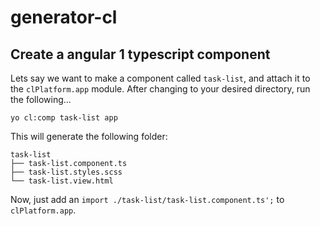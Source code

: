 # generator-cl

## Create a angular 1 typescript component

Lets say we want to make a component called `task-list`, and
attach it to the `clPlatform.app` module.
After changing to your desired directory, run the following...

```shell
yo cl:comp task-list app
```

This will generate the following folder:

```
task-list
├── task-list.component.ts
├── task-list.styles.scss
└── task-list.view.html
```

Now, just add an `import ./task-list/task-list.component.ts';` to `clPlatform.app`.